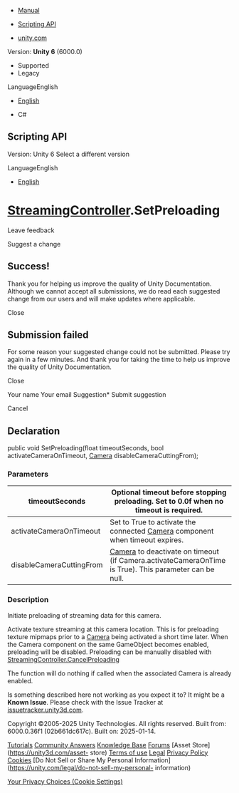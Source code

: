[ ]()

  * [Manual](../Manual/index.html)
  * [Scripting API](../ScriptReference/index.html)

  * [unity.com](https://unity.com/)

Version: **Unity 6** (6000.0)

  * Supported
  * Legacy

LanguageEnglish

  * [English]()

  * C#

[ ](https://docs.unity3d.com)

## Scripting API

Version: Unity 6 Select a different version

LanguageEnglish

  * [English]()

#  [StreamingController](StreamingController.html).SetPreloading

Leave feedback

Suggest a change

## Success!

Thank you for helping us improve the quality of Unity Documentation. Although
we cannot accept all submissions, we do read each suggested change from our
users and will make updates where applicable.

Close

## Submission failed

For some reason your suggested change could not be submitted. Please <a>try
again</a> in a few minutes. And thank you for taking the time to help us
improve the quality of Unity Documentation.

Close

Your name Your email Suggestion* Submit suggestion

Cancel

[ ]()

## Declaration

public void SetPreloading(float timeoutSeconds, bool activateCameraOnTimeout,
[Camera](Camera.html) disableCameraCuttingFrom);

### Parameters

timeoutSeconds | Optional timeout before stopping preloading. Set to 0.0f when no timeout is required.  
---|---  
activateCameraOnTimeout | Set to True to activate the connected [Camera](Camera.html) component when timeout expires.  
disableCameraCuttingFrom |  [Camera](Camera.html) to deactivate on timeout (if Camera.activateCameraOnTime is True). This parameter can be null.  
  
### Description

Initiate preloading of streaming data for this camera.

Activate texture streaming at this camera location. This is for preloading
texture mipmaps prior to a [Camera](Camera.html) being activated a short time
later. When the Camera component on the same GameObject becomes enabled,
preloading will be disabled. Preloading can be manually disabled with
[StreamingController.CancelPreloading](StreamingController.CancelPreloading.html)  
  
The function will do nothing if called when the associated Camera is already
enabled.

Is something described here not working as you expect it to? It might be a
**Known Issue**. Please check with the Issue Tracker at
[issuetracker.unity3d.com](https://issuetracker.unity3d.com).

Copyright ©2005-2025 Unity Technologies. All rights reserved. Built from:
6000.0.36f1 (02b661dc617c). Built on: 2025-01-14.

[Tutorials](https://unity3d.com/learn) [Community
Answers](https://answers.unity3d.com) [Knowledge
Base](https://support.unity3d.com/hc/en-us)
[Forums](https://forum.unity3d.com) [Asset Store](https://unity3d.com/asset-
store) [Terms of use](https://docs.unity3d.com/Manual/TermsOfUse.html)
[Legal](https://unity.com/legal) [Privacy
Policy](https://unity.com/legal/privacy-policy)
[Cookies](https://unity.com/legal/cookie-policy) [Do Not Sell or Share My
Personal Information](https://unity.com/legal/do-not-sell-my-personal-
information)

[Your Privacy Choices (Cookie Settings)](javascript:void\(0\);)

